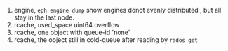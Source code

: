 1. engine, `eph engine dump` show engines donot evenly distributed , but all stay in the last node.
1. rcache, used_space uint64 overflow
1. rcache, one object with queue-id 'none'
1. rcache, the object still in cold-queue after reading by `rados get`

